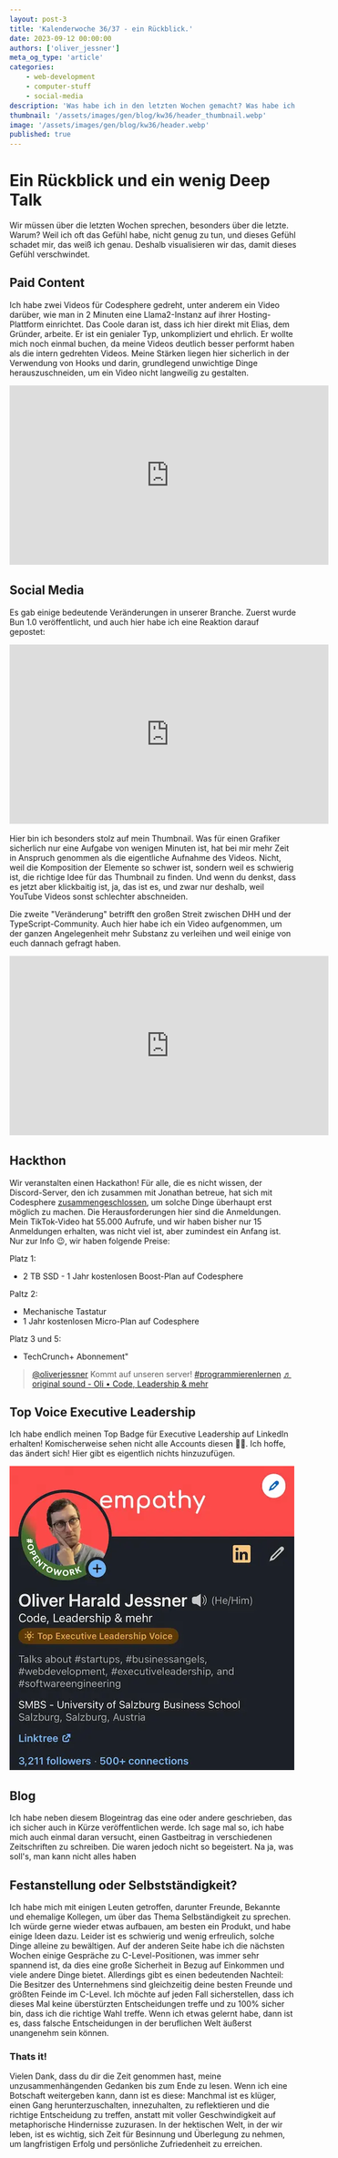 ```yaml
---
layout: post-3
title: 'Kalenderwoche 36/37 - ein Rückblick.'
date: 2023-09-12 00:00:00
authors: ['oliver_jessner']
meta_og_type: 'article'
categories:
    - web-development
    - computer-stuff
    - social-media
description: 'Was habe ich in den letzten Wochen gemacht? Was habe ich nicht gemacht? Was hätte ich machen sollen?'
thumbnail: '/assets/images/gen/blog/kw36/header_thumbnail.webp'
image: '/assets/images/gen/blog/kw36/header.webp'
published: true
---
```


# Ein Rückblick und ein wenig Deep Talk

Wir müssen über die letzten Wochen sprechen, besonders über die letzte. Warum? Weil ich oft das Gefühl habe, nicht genug zu tun, und dieses Gefühl schadet mir, das weiß ich genau. Deshalb visualisieren wir das, damit dieses Gefühl verschwindet.

## Paid Content

Ich habe zwei Videos für Codesphere gedreht, unter anderem ein Video darüber, wie man in 2 Minuten eine Llama2-Instanz auf ihrer Hosting-Plattform einrichtet. Das Coole daran ist, dass ich hier direkt mit Elias, dem Gründer, arbeite. Er ist ein genialer Typ, unkompliziert und ehrlich. Er wollte mich noch einmal buchen, da meine Videos deutlich besser performt haben als die intern gedrehten Videos. Meine Stärken liegen hier sicherlich in der Verwendung von Hooks und darin, grundlegend unwichtige Dinge herauszuschneiden, um ein Video nicht langweilig zu gestalten.

<iframe width="560" height="315" src="https://www.youtube.com/embed/SKTMJ77z7Io?si=Xpyd8_9NI1edEJDh" title="YouTube video player" frameborder="0" allow="accelerometer; autoplay; clipboard-write; encrypted-media; gyroscope; picture-in-picture; web-share" allowfullscreen></iframe>

## Social Media

Es gab einige bedeutende Veränderungen in unserer Branche. Zuerst wurde Bun 1.0 veröffentlicht, und auch hier habe ich eine Reaktion darauf gepostet:

<iframe width="560" height="315" src="https://www.youtube.com/embed/fMNeaTxiqfw?si=wMQE1bJAQ5QTApzi" title="YouTube video player" frameborder="0" allow="accelerometer; autoplay; clipboard-write; encrypted-media; gyroscope; picture-in-picture; web-share" allowfullscreen></iframe>

Hier bin ich besonders stolz auf mein Thumbnail. Was für einen Grafiker sicherlich nur eine Aufgabe von wenigen Minuten ist, hat bei mir mehr Zeit in Anspruch genommen als die eigentliche Aufnahme des Videos. Nicht, weil die Komposition der Elemente so schwer ist, sondern weil es schwierig ist, die richtige Idee für das Thumbnail zu finden. Und wenn du denkst, dass es jetzt aber klickbaitig ist, ja, das ist es, und zwar nur deshalb, weil YouTube Videos sonst schlechter abschneiden.

Die zweite "Veränderung" betrifft den großen Streit zwischen DHH und der TypeScript-Community. Auch hier habe ich ein Video aufgenommen, um der ganzen Angelegenheit mehr Substanz zu verleihen und weil einige von euch dannach gefragt haben.

<iframe width="560" height="315" src="https://www.youtube.com/embed/rxk5Jv8otW8?si=hCjC2N9FPMjEwufG" title="YouTube video player" frameborder="0" allow="accelerometer; autoplay; clipboard-write; encrypted-media; gyroscope; picture-in-picture; web-share" allowfullscreen></iframe>

## Hackthon

Wir veranstalten einen Hackathon! Für alle, die es nicht wissen, der Discord-Server, den ich zusammen mit Jonathan betreue, hat sich mit Codesphere [zusammengeschlossen](https://oliverjessner.at/blog/2023-08-28-codesphere-community/), um solche Dinge überhaupt erst möglich zu machen. Die Herausforderungen hier sind die Anmeldungen. Mein TikTok-Video hat 55.000 Aufrufe, und wir haben bisher nur 15 Anmeldungen erhalten, was nicht viel ist, aber zumindest ein Anfang ist. Nur zur Info 😉, wir haben folgende Preise:

Platz 1:

-   2 TB SSD - 1 Jahr kostenlosen Boost-Plan auf Codesphere

Paltz 2:

-   Mechanische Tastatur
-   1 Jahr kostenlosen Micro-Plan auf Codesphere

Platz 3 und 5:

-   TechCrunch+ Abonnement"

<blockquote class="tiktok-embed" cite="https://www.tiktok.com/@oliverjessner/video/7273847643661552928" data-video-id="7273847643661552928" style="max-width: 605px;min-width: 325px;" > <section> <a target="_blank" title="@oliverjessner" href="https://www.tiktok.com/@oliverjessner?refer=embed">@oliverjessner</a> Kommt auf unseren server! <a title="programmierenlernen" target="_blank" href="https://www.tiktok.com/tag/programmierenlernen?refer=embed">#programmierenlernen</a> <a target="_blank" title="♬ original sound - Oli • Code, Leadership &#38; mehr" href="https://www.tiktok.com/music/original-sound-7273847612619442976?refer=embed">♬ original sound - Oli • Code, Leadership &#38; mehr</a> </section> </blockquote> <script async src="https://www.tiktok.com/embed.js"></script>

## Top Voice Executive Leadership

Ich habe endlich meinen Top Badge für Executive Leadership auf LinkedIn erhalten! Komischerweise sehen nicht alle Accounts diesen 🤷‍♀️. Ich hoffe, das ändert sich! Hier gibt es eigentlich nichts hinzuzufügen.

![Ein Screenshot des linkedin profils von oliver jessner](/assets/images/gen/blog/kw36/topvoice.webp)

## Blog

Ich habe neben diesem Blogeintrag das eine oder andere geschrieben, das ich sicher auch in Kürze veröffentlichen werde. Ich sage mal so, ich habe mich auch einmal daran versucht, einen Gastbeitrag in verschiedenen Zeitschriften zu schreiben. Die waren jedoch nicht so begeistert. Na ja, was soll's, man kann nicht alles haben

## Festanstellung oder Selbstständigkeit?

Ich habe mich mit einigen Leuten getroffen, darunter Freunde, Bekannte und ehemalige Kollegen, um über das Thema Selbständigkeit zu sprechen. Ich würde gerne wieder etwas aufbauen, am besten ein Produkt, und habe einige Ideen dazu. Leider ist es schwierig und wenig erfreulich, solche Dinge alleine zu bewältigen. Auf der anderen Seite habe ich die nächsten Wochen einige Gespräche zu C-Level-Positionen, was immer sehr spannend ist, da dies eine große Sicherheit in Bezug auf Einkommen und viele andere Dinge bietet. Allerdings gibt es einen bedeutenden Nachteil: Die Besitzer des Unternehmens sind gleichzeitig deine besten Freunde und größten Feinde im C-Level. Ich möchte auf jeden Fall sicherstellen, dass ich dieses Mal keine überstürzten Entscheidungen treffe und zu 100% sicher bin, dass ich die richtige Wahl treffe. Wenn ich etwas gelernt habe, dann ist es, dass falsche Entscheidungen in der beruflichen Welt äußerst unangenehm sein können.

### Thats it!

Vielen Dank, dass du dir die Zeit genommen hast, meine unzusammenhängenden Gedanken bis zum Ende zu lesen. Wenn ich eine Botschaft weitergeben kann, dann ist es diese: Manchmal ist es klüger, einen Gang herunterzuschalten, innezuhalten, zu reflektieren und die richtige Entscheidung zu treffen, anstatt mit voller Geschwindigkeit auf metaphorische Hindernisse zuzurasen. In der hektischen Welt, in der wir leben, ist es wichtig, sich Zeit für Besinnung und Überlegung zu nehmen, um langfristigen Erfolg und persönliche Zufriedenheit zu erreichen.
